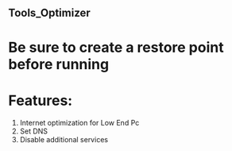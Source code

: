 ## Tools_Optimizer
# Be sure to create a __**restore point**__ before running

# Features:
1) Internet optimization for Low End Pc
2) Set DNS
3) Disable additional services
